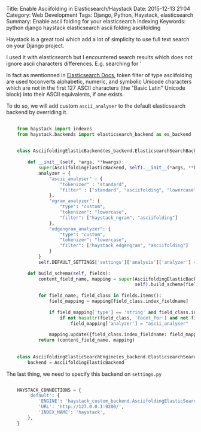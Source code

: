 Title: Enable Asciifolding in Elasticsearch/Haystack
Date: 2015-12-13 21:04
Category: Web Development
Tags: Django, Python, Haystack, elasticsearch
Summary: Enable ascii folding for your elasticsearch indexing
Keywords: python
          django
          haystack
          elasticsearch
          ascii
          folding
          asciifolding


Haystack is a great tool which add a lot of simplicity to use full text search on your Django project.

I used it with elasticsearch but I encountered search results which does not ignore ascii 
characters differences. E.g. searching for '

In fact as mentionned in [Elasticsearch Docs][1], token filter of type asciifolding are used toconverts 
alphabetic, numeric, and symbolic Unicode characters which are not in the first 127 ASCII characters 
(the "Basic Latin" Unicode block) into their ASCII equivalents, if one exists.

To do so, we will add custom `ascii_analyser` to the default elasticsearch backend by overriding it.

```python
	
	from haystack import indexes
    from haystack.backends import elasticsearch_backend as es_backend
    
    
    class AsciifoldingElasticBackend(es_backend.ElasticsearchSearchBackend):
    
        def __init__(self, *args, **kwargs):
            super(AsciifoldingElasticBackend, self).__init__(*args, **kwargs)
            analyzer = {
                "ascii_analyser" : {
                    "tokenizer" : "standard",
                    "filter" : ["standard", "asciifolding", "lowercase"]
                },
                "ngram_analyzer": {
                    "type": "custom",
                    "tokenizer": "lowercase",
                    "filter": ["haystack_ngram", "asciifolding"]
                },
                "edgengram_analyzer": {
                    "type": "custom",
                    "tokenizer": "lowercase",
                    "filter": ["haystack_edgengram", "asciifolding"]
                }
            }
            self.DEFAULT_SETTINGS['settings']['analysis']['analyzer'] = analyzer
    
        def build_schema(self, fields):
            content_field_name, mapping = super(AsciifoldingElasticBackend,
                                                self).build_schema(fields)
    
            for field_name, field_class in fields.items():
                field_mapping = mapping[field_class.index_fieldname]
    
                if field_mapping['type'] == 'string' and field_class.indexed:
                    if not hasattr(field_class, 'facet_for') and not field_class.field_type in('ngram', 'edge_ngram'):
                        field_mapping['analyzer'] = "ascii_analyser"
    
                mapping.update({field_class.index_fieldname: field_mapping})
            return (content_field_name, mapping)
    
    
    class AsciifoldingElasticSearchEngine(es_backend.ElasticsearchSearchEngine):
        backend = AsciifoldingElasticBackend

```

The last thing, we need to specify this backend on `settings.py`

```python

    HAYSTACK_CONNECTIONS = {
        'default': {
            'ENGINE': 'haystack_custom_backend.AsciifoldingElasticSearchEngine',
            'URL': 'http://127.0.0.1:9200/',
            'INDEX_NAME': 'haystack',
        },
    }

```


[1]: https://www.elastic.co/guide/en/elasticsearch/reference/1.4/analysis-asciifolding-tokenfilter.html

